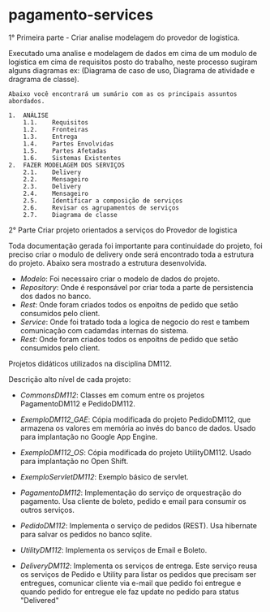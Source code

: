# pagamento-services

1° Primeira parte - Criar analise modelagem do provedor de logistica.

Executado uma analise e modelagem de dados em cima de um modulo de logistica em cima de requisitos posto do trabalho, neste processo sugiram alguns diagramas ex: (Diagrama de caso de uso, Diagrama de atividade e dragrama de classe).

    Abaixo você encontrará um sumário com as os principais assuntos abordados.

    1.	ANÁLISE	
        1.1.	Requisitos	
        1.2.	Fronteiras	
        1.3.	Entrega	
        1.4.	Partes Envolvidas	
        1.5.	Partes Afetadas	
        1.6.	Sistemas Existentes	
    2.	FAZER MODELAGEM DOS SERVIÇOS	
        2.1.	Delivery	
        2.2.	Mensageiro	
        2.3.	Delivery	
        2.4.	Mensageiro	
        2.5.	Identificar a composição de serviços	
        2.6.	Revisar os agrupamentos de serviços	
        2.7.	Diagrama de classe	

2° Parte Criar projeto orientados a serviços do Provedor de logistica

Toda documentação gerada foi importante para continuidade do projeto, foi preciso criar o modulo de delivery onde será encontrado toda a estrutura do projeto. Abaixo sera mostrado a estrutura desenvolvida.
     
- *Modelo*: Foi necessairo criar o modelo de dados do projeto.
- *Repository*: Onde é responsável por criar toda a parte de persistencia dos dados no banco.
- *Rest*: Onde foram criados todos os enpoitns de pedido que setão consumidos pelo client.
- *Service*: Onde foi tratado toda a logica de negocio do rest e tambem comunicação com cadamdas internas do sistema.
- *Rest*: Onde foram criados todos os enpoitns de pedido que setão consumidos pelo client.

Projetos didáticos utilizados na disciplina DM112.

Descrição alto nível de cada projeto:
     
- *CommonsDM112*: Classes em comum entre os projetos PagamentoDM112 e PedidoDM112.

- *ExemploDM112_GAE*: Cópia modificada do projeto PedidoDM112, que armazena os valores em memória ao invés do banco de dados. Usado para implantação no Google App Engine.

- *ExemploDM112_OS*: Cópia modificada do projeto UtilityDM112. Usado para implantação no Open Shift.

- *ExemploServletDM112*: Exemplo básico de servlet.

- *PagamentoDM112*: Implementação do serviço de orquestração do pagamento. Usa cliente de boleto, pedido e email para consumir os outros serviços.

- *PedidoDM112*: Implementa o serviço de pedidos (REST). Usa hibernate para salvar os pedidos no banco sqlite.

- *UtilityDM112*: Implementa os serviços de Email e Boleto.

- *DeliveryDM112*: Implementa os serviços de entrega. Este serviço reusa os serviços de Pedido e Utility para listar os pedidos que precisam ser entregues, comunicar cliente via e-mail que pedido foi entregue e quando pedido for entregue ele faz update no pedido para status "Delivered"